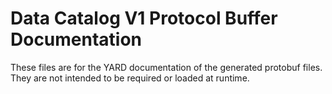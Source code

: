 # Data Catalog V1 Protocol Buffer Documentation

These files are for the YARD documentation of the generated protobuf files.
They are not intended to be required or loaded at runtime.
